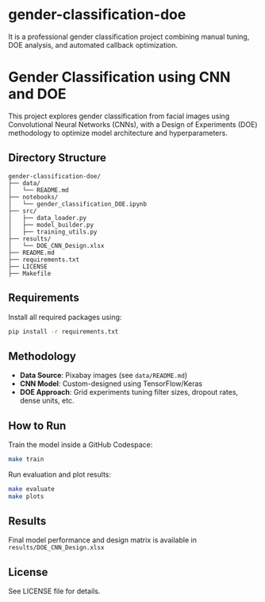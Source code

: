 # gender-classification-doe
It is a professional gender classification project combining manual tuning, DOE analysis, and automated callback optimization.



# Gender Classification using CNN and DOE

This project explores gender classification from facial images using Convolutional Neural Networks (CNNs), with a Design of Experiments (DOE) methodology to optimize model architecture and hyperparameters.

## Directory Structure
```
gender-classification-doe/
├── data/
│   └── README.md
├── notebooks/
│   └── gender_classification_DOE.ipynb
├── src/
│   ├── data_loader.py
│   ├── model_builder.py
│   ├── training_utils.py
├── results/
│   └── DOE_CNN_Design.xlsx
├── README.md
├── requirements.txt
├── LICENSE
├── Makefile
```

## Requirements
Install all required packages using:
```bash
pip install -r requirements.txt
```

## Methodology
- **Data Source**: Pixabay images (see `data/README.md`)
- **CNN Model**: Custom-designed using TensorFlow/Keras
- **DOE Approach**: Grid experiments tuning filter sizes, dropout rates, dense units, etc.

## How to Run
Train the model inside a GitHub Codespace:
```bash
make train
```
Run evaluation and plot results:
```bash
make evaluate
make plots
```

## Results
Final model performance and design matrix is available in `results/DOE_CNN_Design.xlsx`

## License
See LICENSE file for details.